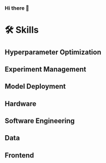 ### Hi there 👋


# 🛠️ Skills


## Hyperparameter Optimization


## Experiment Management


## Model Deployment


 ## Hardware 
 
 
 ## Software Engineering
 
 
 ## Data


## Frontend
